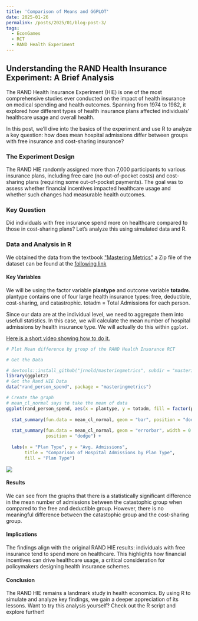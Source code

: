 ```yaml
---
title: 'Comparison of Means and GGPLOT'
date: 2025-01-26
permalink: /posts/2025/01/blog-post-3/
tags:
  - EconGames
  - RCT
  - RAND Health Experiment
---
```


## Understanding the RAND Health Insurance Experiment: A Brief Analysis

The RAND Health Insurance Experiment (HIE) is one of the most comprehensive studies ever conducted on the impact of health insurance on medical spending and health outcomes. Spanning from 1974 to 1982, it explored how different types of health insurance plans affected individuals' healthcare usage and overall health.

In this post, we’ll dive into the basics of the experiment and use R to analyze a key question: how does mean hospital admissions differ between groups with free insurance and cost-sharing insurance?

### The Experiment Design
The RAND HIE randomly assigned more than 7,000 participants to various insurance plans, including free care (no out-of-pocket costs) and cost-sharing plans (requiring some out-of-pocket payments). The goal was to assess whether financial incentives impacted healthcare usage and whether such changes had measurable health outcomes.

### Key Question
Did individuals with free insurance spend more on healthcare compared to those in cost-sharing plans? Let’s analyze this using simulated data and R.

### Data and Analysis in R
We obtained the data from the textbook ["Mastering Metrics"](https://www.masteringmetrics.com/) a Zip file of the dataset can be found at the [following link](https://www.masteringmetrics.com/resources/)

#### Key Variables
We will be using the factor variable __plantype__ and outcome variable __totadm__.
plantype contains one of four large health insurance types: free, deductible, cost-sharing, and catastrophic.
totadm = Total Admissions for each person. 

Since our data are at the individual level, we need to aggregate them into usefull statistics. In this case, we will calculate the mean number of hospital admissions by health insurance type. We will actually do this within `ggplot`.

[Here is a short video showing how to do it.](https://youtu.be/9sq0WJE8FpY)

```r
# Plot Mean difference by group of the RAND Health Insurance RCT

# Get the Data

# devtools::install_github("jrnold/masteringmetrics", subdir = "masteringmetrics")
library(ggplot2)
# Get the Rand HIE Data
data("rand_person_spend", package = "masteringmetrics")

# Create the graph
# mean_cl_normal says to take the mean of data
ggplot(rand_person_spend, aes(x = plantype, y = totadm, fill = factor(plantype))) +
  
  stat_summary(fun.data = mean_cl_normal, geom = "bar", position = "dodge") +
  
  stat_summary(fun.data = mean_cl_normal, geom = "errorbar", width = 0.2, 
               position = "dodge") +
  
  labs(x = "Plan Type", y = "Avg. Admissions", 
       title = "Comparison of Hospital Admissions by Plan Type", 
       fill = "Plan Type")
```
![](https://prof-fernandez.github.io/files/randimage.jpg)

#### Results
We can see from the graphs that there is a statistically significant difference in the mean number of admissions between the catastophic group when compared to the free and deductible group. However, there is no meaningful difference between the catastophic group and the cost-sharing group.

#### Implications
The findings align with the original RAND HIE results: individuals with free insurance tend to spend more on healthcare. This highlights how financial incentives can drive healthcare usage, a critical consideration for policymakers designing health insurance schemes.

#### Conclusion
The RAND HIE remains a landmark study in health economics. By using R to simulate and analyze key findings, we gain a deeper appreciation of its lessons. Want to try this analysis yourself? Check out the R script and explore further!


